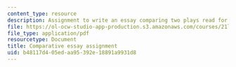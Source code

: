 ```yaml
---
content_type: resource
description: Assignment to write an essay comparing two plays read for the class.
file: https://ol-ocw-studio-app-production.s3.amazonaws.com/courses/21l-010-writing-with-shakespeare-fall-2010/b48117d405edaa95392e18891a9931d8_MIT21L_010F10_assn08.pdf
file_type: application/pdf
resourcetype: Document
title: Comparative essay assignment
uid: b48117d4-05ed-aa95-392e-18891a9931d8
---
```

